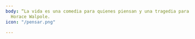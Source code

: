 ```yaml
---
body: “La vida es una comedia para quienes piensan y una tragedia para quienes sienten".
  Horace Walpole.
icon: "/pensar.png"

---
```

